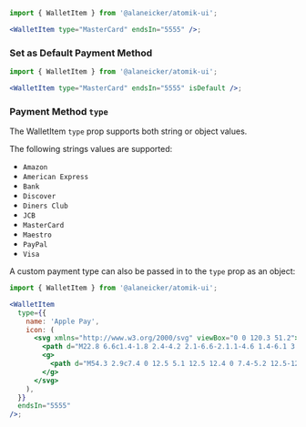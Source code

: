 ```jsx
import { WalletItem } from '@alaneicker/atomik-ui';

<WalletItem type="MasterCard" endsIn="5555" />;
```

### Set as Default Payment Method

```jsx
import { WalletItem } from '@alaneicker/atomik-ui';

<WalletItem type="MasterCard" endsIn="5555" isDefault />;
```

### Payment Method `type`

The WalletItem `type` prop supports both string or object values.

The following strings values are supported:

- `Amazon`
- `American Express`
- `Bank`
- `Discover`
- `Diners Club`
- `JCB`
- `MasterCard`
- `Maestro`
- `PayPal`
- `Visa`

A custom payment type can also be passed in to the `type` prop as an object:

```jsx
import { WalletItem } from '@alaneicker/atomik-ui';

<WalletItem
  type={{
    name: 'Apple Pay',
    icon: (
      <svg xmlns="http://www.w3.org/2000/svg" viewBox="0 0 120.3 51.2">
        <path d="M22.8 6.6c1.4-1.8 2.4-4.2 2.1-6.6-2.1.1-4.6 1.4-6.1 3.1-1.3 1.5-2.5 4-2.2 6.3 2.4.3 4.7-1 6.2-2.8M24.9 10c-3.4-.2-6.3 1.9-7.9 1.9-1.6 0-4.1-1.8-6.8-1.8-3.5.1-6.7 2-8.5 5.2-3.6 6.3-1 15.6 2.6 20.7 1.7 2.5 3.8 5.3 6.5 5.2 2.6-.1 3.6-1.7 6.7-1.7s4 1.7 6.8 1.6 4.6-2.5 6.3-5.1c2-2.9 2.8-5.7 2.8-5.8-.1-.1-5.5-2.1-5.5-8.3-.1-5.2 4.2-7.7 4.4-7.8-2.3-3.6-6.1-4-7.4-4.1" />
        <g>
          <path d="M54.3 2.9c7.4 0 12.5 5.1 12.5 12.4 0 7.4-5.2 12.5-12.7 12.5H46v12.9h-5.9V2.9h14.2zm-8.3 20h6.7c5.1 0 8-2.8 8-7.5 0-4.8-2.9-7.5-8-7.5h-6.8v15h.1zM68.3 33c0-4.8 3.7-7.8 10.3-8.2l7.6-.4v-2.1c0-3.1-2.1-4.9-5.5-4.9-3.3 0-5.3 1.6-5.8 4h-5.4c.3-5 4.6-8.7 11.4-8.7 6.7 0 11 3.5 11 9.1v19h-5.4v-4.5h-.1c-1.6 3.1-5.1 5-8.7 5-5.6 0-9.4-3.4-9.4-8.3zm17.9-2.5v-2.2l-6.8.4c-3.4.2-5.3 1.7-5.3 4.1 0 2.4 2 4 5 4 4 0 7.1-2.7 7.1-6.3zM96.9 51v-4.6c.4.1 1.4.1 1.8.1 2.6 0 4-1.1 4.9-3.9 0-.1.5-1.7.5-1.7l-10-27.6h6.1l7 22.5h.1l7-22.5h6L110 42.4c-2.4 6.7-5.1 8.8-10.8 8.8-.4-.1-1.8-.1-2.3-.2z" />
        </g>
      </svg>
    ),
  }}
  endsIn="5555"
/>;
```
